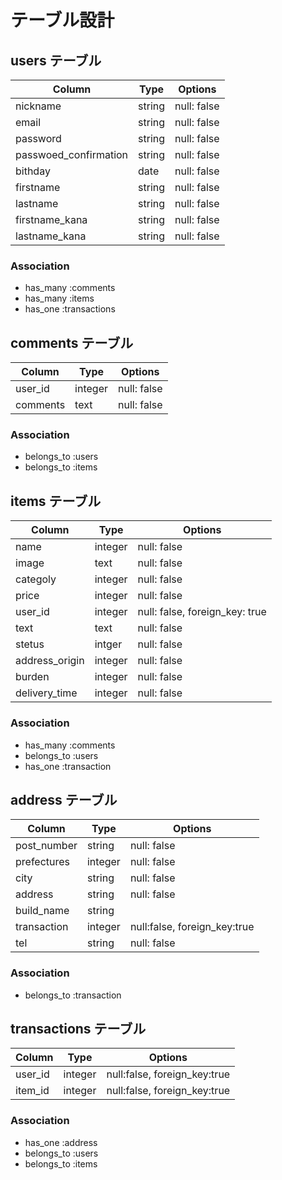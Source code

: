 # テーブル設計

## users テーブル

| Column                    | Type   | Options     |
| --------                  | ------ | ----------- |
| nickname                  | string | null: false |
| email                     | string | null: false |
| password                  | string | null: false |
| passwoed_confirmation     | string | null: false |
| bithday                   | date   | null: false |
| firstname                 | string | null: false |
| lastname                  | string | null: false |
| firstname_kana            | string | null: false |
| lastname_kana             | string | null: false |

### Association

- has_many :comments
- has_many :items
- has_one :transactions

## comments テーブル

| Column | Type   | Options     |
| ------ | ------ | ----------- |
| user_id| integer| null: false |
| comments| text  | null: false |

### Association

- belongs_to :users
- belongs_to :items

## items テーブル

| Column | Type       | Options                    |
| ------ | ---------- | -------------------------- |
| name   | integer    |   null: false              |
| image  | text       | null: false                |
| categoly| integer   | null: false                |
| price  | integer    | null: false                |
| user_id| integer    | null: false, foreign_key: true |
| text   | text        | null: false               |
| stetus | intger      | null: false               |
| address_origin| integer | null: false             |
| burden | integer     | null: false               |
| delivery_time| integer | null: false             |

### Association

- has_many :comments
- belongs_to :users
- has_one :transaction





## address テーブル

| Column  | Type       | Options    |
| ------- | ---------- | ---------- |
| post_number | string | null: false|
| prefectures| integer | null: false|
| city    | string     | null: false |
| address | string     | null: false |
| build_name| string   |             |
|transaction| integer  |null:false, foreign_key:true|
| tel     | string     | null: false |

### Association
- belongs_to :transaction

## transactions テーブル

| Column  | Type       | Options                        |
| ------- | ---------- | ------------------------------ |
| user_id | integer    |  null:false, foreign_key:true  |
| item_id | integer    |  null:false, foreign_key:true  |

### Association
- has_one :address
- belongs_to :users
- belongs_to :items
